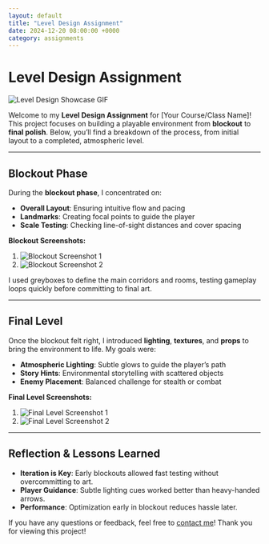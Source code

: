 ```yaml
---
layout: default
title: "Level Design Assignment"
date: 2024-12-20 08:00:00 +0000
category: assignments
---
```


<!-- Optional: Main Heading (can also be your post title) -->
# Level Design Assignment

<!-- 1) GIF at the top to instantly showcase the level -->
<div class="assignment-intro-gif">
  <img src="/assets/images/level-design/level-showcase.gif" alt="Level Design Showcase GIF">
</div>

<!-- 2) Short Introduction -->
Welcome to my **Level Design Assignment** for [Your Course/Class Name]! This project focuses on building a playable environment from **blockout** to **final polish**. Below, you’ll find a breakdown of the process, from initial layout to a completed, atmospheric level.

---

## Blockout Phase

<!-- 3) Blockout Screenshots & Description -->
During the **blockout phase**, I concentrated on:
- **Overall Layout**: Ensuring intuitive flow and pacing
- **Landmarks**: Creating focal points to guide the player
- **Scale Testing**: Checking line-of-sight distances and cover spacing

**Blockout Screenshots:**
1. ![Blockout Screenshot 1](/assets/images/level-design/blockout1.png)
2. ![Blockout Screenshot 2](/assets/images/level-design/blockout2.png)

I used greyboxes to define the main corridors and rooms, testing gameplay loops quickly before committing to final art.

---

## Final Level

<!-- 4) Final Level Screenshots & Explanation -->
Once the blockout felt right, I introduced **lighting**, **textures**, and **props** to bring the environment to life. My goals were:
- **Atmospheric Lighting**: Subtle glows to guide the player’s path
- **Story Hints**: Environmental storytelling with scattered objects
- **Enemy Placement**: Balanced challenge for stealth or combat

**Final Level Screenshots:**
1. ![Final Level Screenshot 1](/assets/images/level-design/final1.png)
2. ![Final Level Screenshot 2](/assets/images/level-design/final2.png)

---

## Reflection & Lessons Learned

- **Iteration is Key**: Early blockouts allowed fast testing without overcommitting to art.
- **Player Guidance**: Subtle lighting cues worked better than heavy-handed arrows.
- **Performance**: Optimization early in blockout reduces hassle later.

If you have any questions or feedback, feel free to [contact me](/contact/)! Thank you for viewing this project!

<!-- End of Post -->

